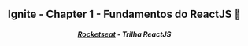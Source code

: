 <h2 align="center">Ignite - Chapter 1 - Fundamentos do ReactJS 🚀</h2>
<h5 align="center"><a href="https://rocketseat.com.br/" >Rocketseat</a> - Trilha ReactJS</h5>